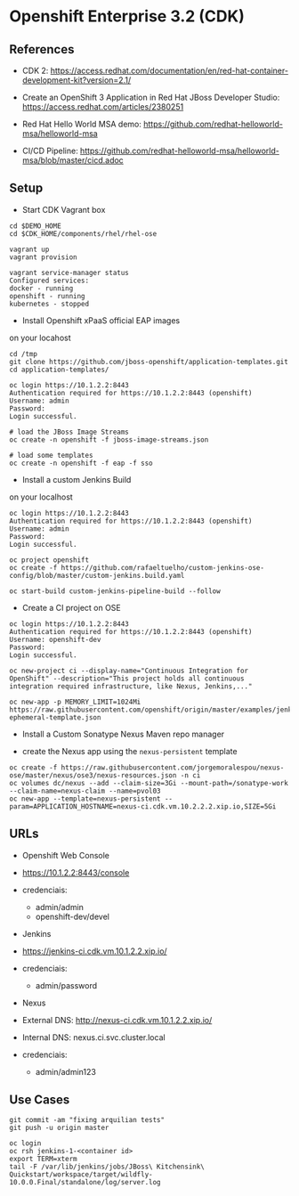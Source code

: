 # Openshift Enterprise 3.2 (CDK)

## References
 * CDK 2: https://access.redhat.com/documentation/en/red-hat-container-development-kit?version=2.1/

 * Create an OpenShift 3 Application in Red Hat JBoss Developer Studio: https://access.redhat.com/articles/2380251

 * Red Hat Hello World MSA demo: https://github.com/redhat-helloworld-msa/helloworld-msa
  * CI/CD Pipeline: https://github.com/redhat-helloworld-msa/helloworld-msa/blob/master/cicd.adoc

## Setup

 * Start CDK Vagrant box

```
cd $DEMO_HOME
cd $CDK_HOME/components/rhel/rhel-ose

vagrant up
vagrant provision

vagrant service-manager status
Configured services:
docker - running
openshift - running
kubernetes - stopped
```
 * Install Openshift xPaaS official EAP images

on your locahost
```
cd /tmp
git clone https://github.com/jboss-openshift/application-templates.git
cd application-templates/

oc login https://10.1.2.2:8443
Authentication required for https://10.1.2.2:8443 (openshift)
Username: admin
Password:
Login successful.

# load the JBoss Image Streams
oc create -n openshift -f jboss-image-streams.json

# load some templates
oc create -n openshift -f eap -f sso
```

 * Install a custom Jenkins Build

on your localhost
```
oc login https://10.1.2.2:8443
Authentication required for https://10.1.2.2:8443 (openshift)
Username: admin
Password:
Login successful.

oc project openshift
oc create -f https://github.com/rafaeltuelho/custom-jenkins-ose-config/blob/master/custom-jenkins.build.yaml

oc start-build custom-jenkins-pipeline-build --follow

```

 * Create a CI project on OSE

```
oc login https://10.1.2.2:8443
Authentication required for https://10.1.2.2:8443 (openshift)
Username: openshift-dev
Password:
Login successful.

oc new-project ci --display-name="Continuous Integration for OpenShift" --description="This project holds all continuous integration required infrastructure, like Nexus, Jenkins,..."

oc new-app -p MEMORY_LIMIT=1024Mi https://raw.githubusercontent.com/openshift/origin/master/examples/jenkins/jenkins-ephemeral-template.json

```

 * Install a Custom Sonatype Nexus Maven repo manager

  * create the Nexus app using the `nexus-persistent` template

  ```
  oc create -f https://raw.githubusercontent.com/jorgemoralespou/nexus-ose/master/nexus/ose3/nexus-resources.json -n ci
  oc volumes dc/nexus --add --claim-size=3Gi --mount-path=/sonatype-work --claim-name=nexus-claim --name=pvol03
  oc new-app --template=nexus-persistent --param=APPLICATION_HOSTNAME=nexus-ci.cdk.vm.10.2.2.2.xip.io,SIZE=5Gi
  ```

## URLs

 * Openshift Web Console
  * https://10.1.2.2:8443/console
  * credenciais:
    * admin/admin
    * openshift-dev/devel

 * Jenkins
  * https://jenkins-ci.cdk.vm.10.1.2.2.xip.io/
  * credenciais:
    * admin/password

 * Nexus
  * External DNS: http://nexus-ci.cdk.vm.10.1.2.2.xip.io/
  * Internal DNS: nexus.ci.svc.cluster.local
  * credenciais:
    * admin/admin123

## Use Cases

```
git commit -am "fixing arquilian tests"
git push -u origin master

oc login
oc rsh jenkins-1-<container id>
export TERM=xterm
tail -F /var/lib/jenkins/jobs/JBoss\ Kitchensink\ Quickstart/workspace/target/wildfly-10.0.0.Final/standalone/log/server.log
```
